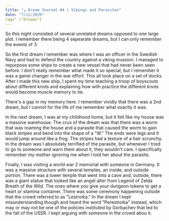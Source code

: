 ```yaml
---
title: "☁ Dream Journal #4 | Vikings and Parasites"
date: "7/11/2020"
tags" ["Dreams"]
---
```


So this night consisted of several unrelated dreams opposed to one large plot.
I remember there being 4 sepearate dreams, but I can only remember the events of
3.

So the first dream I remember was where I was an officer in the Swedish Navy and
had to defend the country against a viking invasion. I managed to repurpose some
ships to create a new vessel that had never been seen before. I don't really
remember what made it so special, but I remember it was a game changer in the war
effort. This all took place on a set of docks. After I made this new ship, I spent
my time teaching a troop of boyscouts about different knots and explaining how with
practice the different knots would become muscle memory to tie.

There's a gap in my memory here. I remember vividly that there was a 2nd dream,
but I cannot for the life of me remember what exactly it was.

In the next dream, I was at my childhood home, but it felt like my house was a
massive warehouse. The crux of the dream was that there was a worm that was roaming
the house and a parasite that caused the worm to gain black stripes and bend into
the shape of a "W." The ends were legs and it would jump around like a frog. The
stripes had a texture of a hair scrunchy. In the dream was I absolutely terrified
of the parasite, but whenever I tried to go to someone and warn them about it, they
wouldn't care. I specifically remember my mother ignoring me when I told her about
the parasite.

Finally, I was visiting a world war 2 memorial with someone in Germany. It was a
massive structure with several temples, an inside, and outside portion. There was
a lower temple that went into a cave and, outside, there was a giant statue that
looked like an angel alter from Legend of Zelda Breath of the Wild. The ones where
you give your dungeon tokens to get a heart or stamina container. There was some
ceremony happening outside that the crowd referred to as "Lestroika." In the dream
I kept misunderstanding though and heard the word "Perestroika" instead, which may
or may not be one of the policies instituted by Gorbachev that led to the fall of
the USSR. I kept arguing with someone in the crowd abou it.


